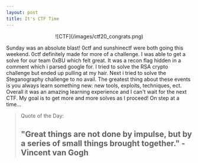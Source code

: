 ```yaml
---
layout: post
title: It's CTF Time
---
```

<center>![CTF](/images/ctf20_congrats.png)</center>
<div class="entry-content">
		<p>Sunday was an absolute blast! 0ctf and sunshinectf were both going this weekend. 0ctf definitely made for more of a challenge.
		I was able to get a solve for our team 0xBU which felt great. It was a recon flag hidden in a comment which i parsed google for. 
		I tried to solve the RSA crypto challenge but ended up pulling at my hair. Next i tried to solve the Steganography challenge to no avail. The greatest thing about these events is you always learn something new: new tools, exploits, techniques, ect. Overall it was an amazing learning experience and I can't wait for the next CTF. My goal is to get more and more solves as I proceed! On step at a time...</p>
<blockquote><p>Quote of the Day:</p>
<h2><b>"Great things are not done by impulse, but by a series of small things brought together." - Vincent van Gogh</b></h2>
</blockquote>
	</div>

